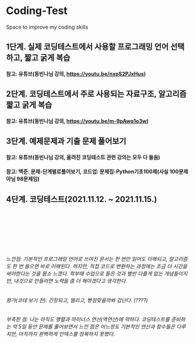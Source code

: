 # Coding-Test
Space to improve my coding skills

## 1단계. 실제 코딩테스트에서 사용할 프로그래밍 언어 선택하고, 짧고 굵게 복습

#### 참고: 유튜브(동빈나님 강의, https://youtu.be/nxpS2PJxHus)

## 2단계. 코딩테스트에서 주로 사용되는 자료구조, 알고리즘 짧고 굵게 복습

#### 참고: 유튜브(동빈나님 강의, https://youtu.be/m-9pAwq1o3w)

## 3단계. 예제문제과 기출 문제 풀어보기

#### 참고: 유튜브(동빈나님 강의, 올려진 코딩테스트 관련 강의는 모두 다 들음)

#### 참고: 백준: 문제-단계별로풀어보기, 코드업: 문제집-Python기초100제(사실 100문제 아님 98문제임)
  
## 4단계. 코딩테스트(2021.11.12. ~ 2021.11.15.)  

<br/>
<br/>
<br/>
<br/>
<br/>
<br/>

###### 느낀점: 기본적인 프로그래밍 언어로 쓰여진 문서는 한 번만 읽어도 이해되고, 알고리즘도 한 번 들으면 바로 이해된다. 하지만, 직접 코드로 변환하는 과정에는 조금 더 시간을 써야한다는 것을 몸소 느꼈다. 학부때 수업으로 들은 것과 별반 다를게 없는 개념들이지만, 내것으로 만들려면 노력을 좀 더 해야겠다고 생각한다.

###### 평가(코테 보기 전): 긴장되고, 떨리고, 빵점맞을까봐 겁난다. (????)

###### 부족한 점: 나는 아직도 행렬과 마이너스 연산(역연산)에 약하다. 코딩테스트를 준비하는 약 5일 동안 문제를 풀어보면서 느낀 점은 어느정도 기본적인 연산과 함수들은 다루지만, 아직까지 완벽하게 인덱스를 정복하지 못했다. 
